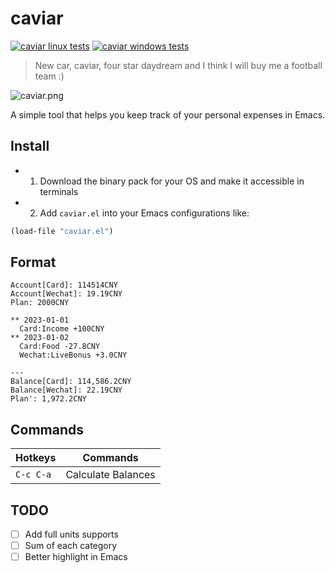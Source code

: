 # caviar
[![caviar linux tests](https://github.com/NeilKleistGao/caviar/actions/workflows/linux-test.yml/badge.svg?branch=main)](https://github.com/NeilKleistGao/caviar/actions/workflows/linux-test.yml)
[![caviar windows tests](https://github.com/NeilKleistGao/caviar/actions/workflows/windows-test.yml/badge.svg?branch=main)](https://github.com/NeilKleistGao/caviar/actions/workflows/windows-test.yml)

> New car, caviar, four star daydream and I think I will buy me a football team :)

![caviar.png](caviar.png)

A simple tool that helps you keep track of your personal expenses in Emacs.

## Install
- 1. Download the binary pack for your OS and make it accessible in terminals
- 2. Add `caviar.el` into your Emacs configurations like:
```lisp
(load-file "caviar.el")
```

## Format
```
Account[Card]: 114514CNY
Account[Wechat]: 19.19CNY
Plan: 2000CNY

** 2023-01-01
  Card:Income +100CNY
** 2023-01-02
  Card:Food -27.8CNY
  Wechat:LiveBonus +3.0CNY

---
Balance[Card]: 114,586.2CNY
Balance[Wechat]: 22.19CNY
Plan': 1,972.2CNY
```

## Commands
| Hotkeys   | Commands           |
| ---       | ---                |
| `C-c C-a` | Calculate Balances |

## TODO
- [ ] Add full units supports
- [ ] Sum of each category
- [ ] Better highlight in Emacs
